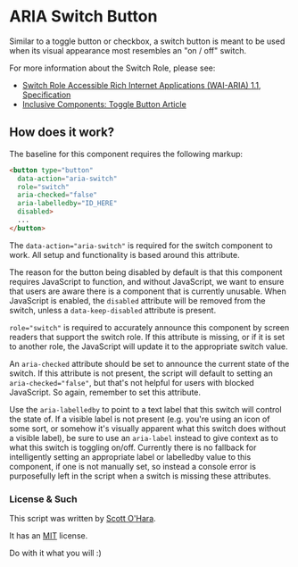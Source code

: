 # ARIA Switch Button

Similar to a toggle button or checkbox, a switch button is meant to be used when its visual appearance most resembles an "on / off" switch.

For more information about the Switch Role, please see:  
* [Switch Role Accessible Rich Internet Applications (WAI-ARIA) 1.1, Specification](https://www.w3.org/TR/wai-aria-1.1/#switch)  
* [Inclusive Components: Toggle Button Article](http://inclusive-components.club/toggle-button/)  


## How does it work?

The baseline for this component requires the following markup:

```html
<button type="button" 
  data-action="aria-switch"
  role="switch"
  aria-checked="false"
  aria-labelledby="ID_HERE"
  disabled>
  ...
</button>
```

The ```data-action="aria-switch"``` is required for the switch component to work. All setup and functionality is based around this attribute.  

The reason for the button being disabled by default is that this component requires JavaScript to function, and without JavaScript, we want to ensure that users are aware there is a component that is currently unusable. When JavaScript is enabled, the ```disabled``` attribute will be removed from the switch, unless a ```data-keep-disabled``` attribute is present.

```role="switch"``` is required to accurately announce this component by screen readers that support the switch role. If this attribute is missing, or if it is set to another role, the JavaScript will update it to the appropriate switch value.

An ```aria-checked``` attribute should be set to announce the current state of the switch. If this attribute is not present, the script will default to setting an ```aria-checked="false"```, but that's not helpful for users with blocked JavaScript. So again, remember to set this attribute.

Use the ```aria-labelledby``` to point to a text label that this switch will control the state of. If a visible label is not present (e.g. you're using an icon of some sort, or somehow it's visually apparent what this switch does without a visible label), be sure to use an ```aria-label``` instead to give context as to what this switch is toggling on/off. Currently there is no fallback for intelligently setting an appropriate label or labelledby value to this component, if one is not manually set, so instead a console error is purposefully left in the script when a switch is missing these attributes.


### License & Such

This script was written by [Scott O'Hara](https://twitter.com/scottohara).

It has an [MIT](https://github.com/scottaohara/accessible-components/blob/master/LICENSE.md) license.

Do with it what you will :)
